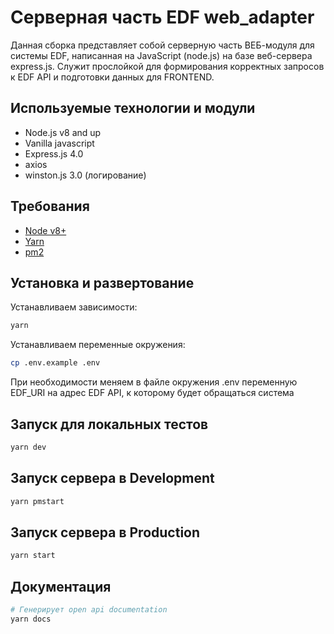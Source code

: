 # Серверная часть EDF web_adapter
Данная сборка представляет собой серверную часть ВЕБ-модуля для системы EDF, написанная на JavaScript (node.js)
на базе веб-сервера express.js. Служит прослойкой для формирования корректных запросов к EDF API и подготовки данных
для FRONTEND.

## Используемые технологии и модули

 - Node.js v8 and up
 - Vanilla javascript
 - Express.js 4.0
 - axios
 - winston.js 3.0 (логирование)


## Требования

 - [Node v8+](https://nodejs.org/en/download/current/)
 - [Yarn](https://yarnpkg.com/en/docs/install)
 - [pm2](http://pm2.keymetrics.io/)

## Установка и развертование

Устанавливаем зависимости:

```bash
yarn
```

Устанавливаем переменные окружения:

```bash
cp .env.example .env
```

При необходимости меняем в файле окружения .env переменную EDF_URI на адрес EDF API, к которому будет обращаться система

## Запуск для локальных тестов

```bash
yarn dev
```

## Запуск сервера в Development

```bash
yarn pmstart
```

## Запуск сервера в Production

```bash
yarn start
```


## Документация

```bash
# Генерирует open api documentation
yarn docs
```


